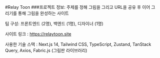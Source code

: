 #Relay Toon
###프로젝트 정보: 주제를 정해 그림을 그리고 URL을 공유 후 이어 그리기를 통해 그림을 완성하는 사이트

팀 구성: 프론트엔드 (2명), 백엔드 (1명), 디자이너 (1명)

사이트 링크 : https://relaytoon.site

사용한 기술 스택 : Next.js 14, Tailwind CSS, TypeScript, Zustand, TanStack Query, Axios, Fabric.js (그림판 라이브러리)
